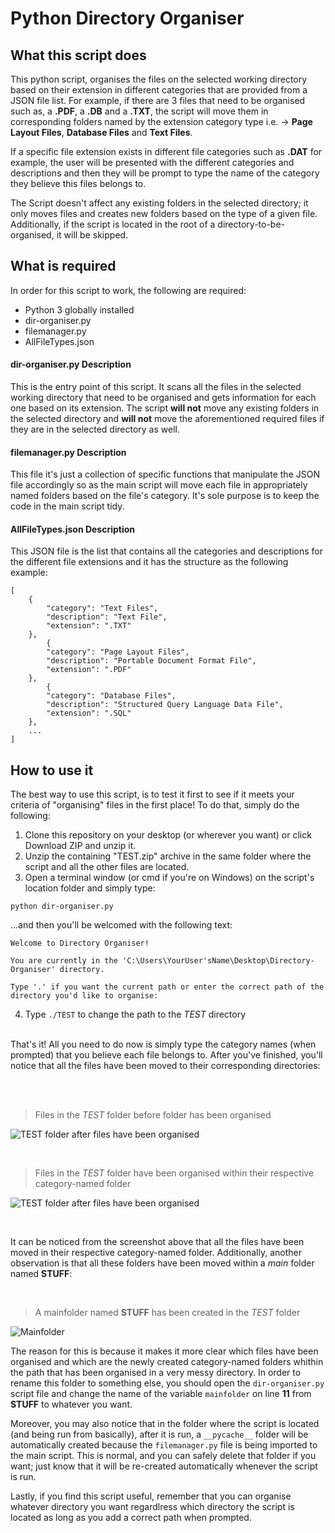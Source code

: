 # Python Directory Organiser

## What this script does
This python script, organises the files on the selected working directory based on their extension in different categories that are provided from a JSON file list. For example, if there are 3 files that need to be organised such as, a **.PDF**, a **.DB** and a **.TXT**, the script will move them in corresponding folders named by the extension category type i.e. -> **Page Layout Files**, **Database Files** and **Text Files**.

If a specific file extension exists in different file categories such as **.DAT** for example, the user will be presented with the different categories and descriptions and then they will be prompt to type the name of the category they believe this files belongs to.

The Script doesn't affect any existing folders in the selected directory; it only moves files and creates new folders based on the type of a given file. Additionally, if the script is located in the root of a directory-to-be-organised, it will be skipped.

## What is required
In order for this script to work, the following are required:

* Python 3 globally installed
* dir-organiser.py
* filemanager.py
* AllFileTypes.json

#### dir-organiser.py Description
This is the entry point of this script. It scans all the files in the selected working directory that need to be organised and gets information for each one based on its extension. The script **will not** move any existing folders in the selected directory and **will not** move the aforementioned required files if they are in the selected directory as well.

#### filemanager.py Description
This file it's just a collection of specific functions that manipulate the JSON file accordingly so as the main script will move each file in appropriately named folders based on the file's category. It's sole purpose is to keep the code in the main script tidy.

#### AllFileTypes.json Description
This JSON file is the list that contains all the categories and descriptions for the different file extensions and it has the structure as the following example:

```
[
    {
        "category": "Text Files",
        "description": "Text File",
        "extension": ".TXT"
    },
        {
        "category": "Page Layout Files",
        "description": "Portable Document Format File",
        "extension": ".PDF"
    },
        {
        "category": "Database Files",
        "description": "Structured Query Language Data File",
        "extension": ".SQL"
    },
    ...
]
```
## How to use it
The best way to use this script, is to test it first to see if it meets your criteria of "organising" files in the first place!
To do that, simply do the following:

1. Clone this repository on your desktop (or wherever you want) or click Download ZIP and unzip it.
2. Unzip the containing "TEST.zip" archive in the same folder where the script and all the other files are located.
3. Open a terminal window (or cmd if you're on Windows) on the script's location folder and simply type:

```
python dir-organiser.py
```

...and then you'll be welcomed with the following text:

```
Welcome to Directory Organiser!

You are currently in the 'C:\Users\YourUser'sName\Desktop\Directory-Organiser' directory.

Type '.' if you want the current path or enter the correct path of the directory you'd like to organise:

```

4. Type `./TEST` to change the path to the *TEST* directory

<br/>
That's it! All you need to do now is simply type the category names (when prompted) that you believe each file belongs to. After you've finished, you'll notice that all the files have been moved to their corresponding directories:

<br/><br/>

> Files in the *TEST* folder before folder has been organised

 ![TEST folder after files have been organised](https://i.imgur.com/zKNkzhu.png)

<br/>

> Files in the *TEST* folder have been organised within their respective category-named folder

 ![TEST folder after files have been organised](https://i.imgur.com/CgNGlsl.png?1)

<br/>

It can be noticed from the screenshot above that all the files have been moved in their respective category-named folder. Additionally, another observation is that all these folders have been moved within a *main* folder named **STUFF**:

<br/>

> A mainfolder named **STUFF** has been created in the *TEST* folder

![Mainfolder](https://i.imgur.com/eLvJNOb.png)

The reason for this is because it makes it more clear which files have been organised and which are the newly created category-named folders whithin the path that has been organised in a very messy directory. In order to rename this folder to something else, you should open the `dir-organiser.py` script file and change the name of the variable `mainfolder` on line **11** from **STUFF** to whatever you want.

Moreover, you may also notice that in the folder where the script is located (and being run from basically), after it is run, a `__pycache__` folder will be automatically created because the `filemanager.py` file is being imported to the main script. This is normal, and you can safely delete that folder if you want; just know that it will be re-created automatically whenever the script is run.

Lastly, if you find this script useful, remember that you can organise whatever directory you want regardlress which directory the script is located as long as you add a correct path when prompted.